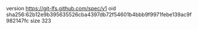 version https://git-lfs.github.com/spec/v1
oid sha256:62b12e9b395635526cba4397db72f54601b4bbb9f9971febe139ac9f982147fc
size 323
